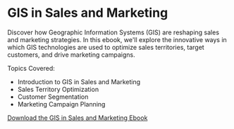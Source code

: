 # GIS in Sales and Marketing

Discover how Geographic Information Systems (GIS) are reshaping sales and marketing strategies. In this ebook, we'll explore the innovative ways in which GIS technologies are used to optimize sales territories, target customers, and drive marketing campaigns.

Topics Covered:
- Introduction to GIS in Sales and Marketing
- Sales Territory Optimization
- Customer Segmentation
- Marketing Campaign Planning

[Download the GIS in Sales and Marketing Ebook](link-to-your-ebook)
